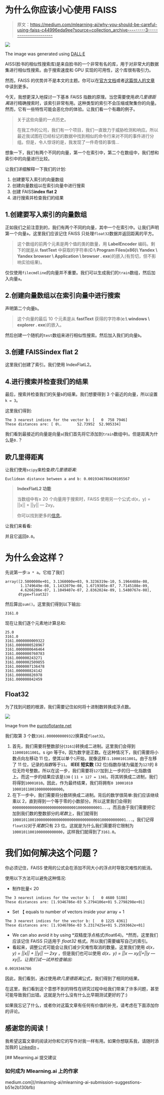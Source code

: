 # 为什么你应该小心使用 FAISS

> 原文：<https://medium.com/mlearning-ai/why-you-should-be-careful-using-faiss-c44996eda9ee?source=collection_archive---------3----------------------->

![](img/ae6ae289efc4e53fdfa3dc791009b17a.png)

The image was generated using [DALL·E](https://openai.com/dall-e-2/)

AISS(脸书的相似性搜索库)是来自脸书的一个非常有名的库，用于对非常大的数据集进行相似性搜索。由于搜索速度和 GPU 实现的可用性，这个库很有吸引力。

然而，FAISS 的优势并不是本文的主题。你可以在[官方文档](https://github.com/facebookresearch/faiss)或者[这篇惊人的文章](https://towardsdatascience.com/understanding-faiss-619bb6db2d1a)中读到更多。

今天，我想更深入地探讨一下基本 FAISS 指数的原理。当您需要使用*欧几里德距离*进行精确搜索时，该索引非常有用。这种类型的索引不会压缩或聚集你的向量。然而，它有一些特性可能会恶化你的体验。让我们看一个有趣的例子。

> 关于这些向量的一点历史。
> 
> 在我工作的公司，我们有一个项目，我们一直致力于威胁检测和响应。所以最近我试图在已经标记的数据中找到相似的命令行来对不同的事件进行分组。但是，令人惊讶的是，我发现了一件奇怪的事情…

想象一下，我们有两个不同的向量，第一个在索引中，第二个在数组中，我们想和索引中的向量进行比较。

让我们详细解释一下我们的计划:

1.  创建要写入索引的向量数组
2.  创建向量数组以在索引向量中进行搜索
3.  创建 FAISS**index flat 2**
4.  进行搜索并检查我们的结果

## 1.创建要写入索引的向量数组

正如我们之前注意到的，我们有两个不同的向量，其中一个在索引中。让我们声明第一个向量`a`，这里我们应该记住 FAISS 只处理`float32`数据并返回距离的平方。

> 这个数组的前两个元素是两个值的类的数量，用 **LabelEncoder** 编码。剩下的就是从 **fastText** 中获取的字符串(**C:\ Program Files(x86)\ Yandex \ Yandex browser \ Application \ browser . exe**)的嵌入(有剪切，但不影响实验结果)。

仅仅使用`filecmdline`的向量并不重要。我们可以生成我们的`train`数组，然后加入向量`a`。

## 2.创建向量数组以在索引向量中进行搜索

声明第二个向量`b`。

> 这个向量的最后 10 个元素是从 **fastText** 获得的字符串(**c:\ windows \ explorer . exe**)的嵌入。

然后创建一个随机的`test`数组来进行相似性搜索。然后加入我们的向量`b`。

## 3.创建 FAISS**index flat 2**

这里我们创建了索引。我们使用 IndexFlatL2。

## 4.进行搜索并检查我们的结果

最后，搜索并检查我们的矢量`b`的结果。我们想要得到 3 个最近的向量，所以设置`k = 3`。

这里我们得到:

```
The 3 nearest indices for the vector b: [   0  758 7946]
These distances are: [ 0\.       52.73952  52.905334]
```

我们看到最接近的向量是向量`a`(我们首先将它添加到`train`数组中)。但是距离为什么是`0.`？

## 欧几里得距离

让我们使用`scipy`来检查*欧几里德距离*:

```
Euclidean distance between a and b: 0.0019346786430105567
```

> **IndexFlatL2 功能**
> 
> 当数组中有≥ 20 个向量用于搜索时，FAISS 使用另一个公式:d(x，y) = ||x|| + ||y|| — 2xy。
> 
> 你可以找到更多的[信息](https://github.com/facebookresearch/faiss/issues/297)。

让我们来看看:

并且它返回`0.0`。

# 为什么会这样？

先说第一步:`a * a`。它给了我们

```
array([2.5000000e+01, 3.1360000e+03, 9.3236319e-10, 5.1964488e-08,
       1.1749649e-08, 1.1432079e-08, 1.6719305e-07, 7.7145108e-09,
       4.6266206e-07, 1.1049407e-07, 2.8362024e-09, 1.5480767e-08],
      dtype=float32)
```

然后算出`sum()`。这里我们得到以下输出:

```
3161.0
```

现在让我们逐个元素地计算总和:

```
25.0
3161.0
3161.0000000009322
3161.0000000528967
3161.0000000646464
3161.0000000760783
3161.000000243271
3161.0000002509855
3161.0000007136478
3161.000000824142
3161.000000826978
3161.000000842459
```

## Float32

为了找到问题的根源，我们需要记住如何将十进制数转换成浮点数。

![](img/93dbd6f66dbc3b2939ab581c4a2c30d1.png)

Image from the [puntoflotante.net](https://www.puntoflotante.net/FLOATING-POINT-FORMAT-IEEE-754.htm)

我们取第 3 个数`3161.0000000009322`换算成`float32`。

1.  首先，我们需要将整数部分(`3161`)转换成二进制。这里我们会得到`110001011001`。s *ign* 等于`0`，因为数字是正数。在这种情况下，我们需要将小数点向左移动 11 位，使其以单个`1`开始，就像这样:`1.10001011001`。由于左移了 11 位，记录的*指数*等于`11`。 **IEEE 短实数** (32 位)指数存储为偏差为`127`的 8 位无符号整数。所以在这一步，我们需要将`127`加到上一步的归一化指数值上。而这一步的结果应该是`138` ( `11 + 127 = 138`)。将其转换成二进制，我们将得到`10001010`。因此，作为最终结果，我们将拥有`0 10001010 10001011001000000000000`。
2.  在下一步中，我们需要将分数转换成二进制。背后的数学很简单:我们应该继续乘以 2，直到得到一个等于零的小数部分。所以这里我们会得到`00000000000000000000000000000100000000001...`。而且由于我们需要把它加到我们数的整数部分的*尾数*上，我们就得到`1000101100100000000000000000000000000000100000000001...`。我们记得`float32`对于*尾数*只有 23 位。这就是为什么我们需要将它限制为`10001011001000000000000`，这样我们就得到了`3161.0`。

# 我们如何解决这个问题？

你必须记住，FAISS 使用的公式会在添加不同大小的浮点时导致灾难性的抵消。

使用以下方法可以避免这种情况:

*   制作批量< 20

```
The 3 nearest indices for the vector b: [   0 4680 5188]
These distances are: [1.9346786e-03 5.2794106e+01 5.2798298e+01]
```

*   Set 【 equals to number of vectors inside your array + 1

```
The 3 nearest indices for the vector b: [   0 1225 4361]
These distances are: [1.9346786e-03 5.2317425e+01 5.2593662e+01]
```

*   We can also avoid it by using *双精度浮点格式(float64)。*然而，这里我们应该记住 FAISS 只适用于 *float32* 格式。所以我们需要编写自己的索引。
*   看起来，调整公式可能会让我们减少灾难性取消的数量。这里我们使用 *d(x，y) = ||x|| + ||y|| — 2xy* ，但是我们也可以使用 *d(x，y) = ||x — xy||+||y — xy||。让我们试一试并检查输出:*

```
0.0019346786
```

因此，我们看到，通过使用*欧几里德距离*公式，我们得到了相同的结果。

在这里，我们看到这个意想不到的特性在研究过程中给我们带来了许多问题，甚至可能导致我们出错。这就是为什么没有什么比早期测试更好的了:)

如果我忘记了什么，或者你对这篇文章有任何有价值的补充，请考虑在下面添加你的评论。

## 感谢您的阅读！

我希望这篇文章的阅读对你和它的写作对我一样有用。如果你想联系我，请随时添加我的 [LinkedIn](https://www.linkedin.com/in/ekrupenina/) 。

[](/mlearning-ai/mlearning-ai-submission-suggestions-b51e2b130bfb) [## Mlearning.ai 提交建议

### 如何成为 Mlearning.ai 上的作家

medium.com](/mlearning-ai/mlearning-ai-submission-suggestions-b51e2b130bfb)
